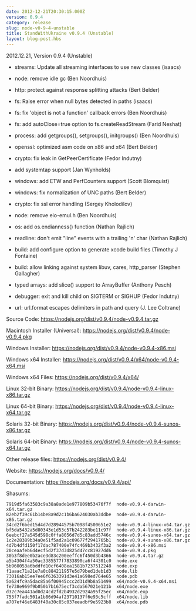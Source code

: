 ```yaml
---
date: 2012-12-21T20:30:15.000Z
version: 0.9.4
category: release
slug: node-v0-9-4-unstable
title: StandWithUkraine v0.9.4 (Unstable)
layout: blog-post.hbs
---
```


2012.12.21, Version 0.9.4 (Unstable)

* streams: Update all streaming interfaces to use new classes (isaacs)

* node: remove idle gc (Ben Noordhuis)

* http: protect against response splitting attacks (Bert Belder)

* fs: Raise error when null bytes detected in paths (isaacs)

* fs: fix 'object is not a function' callback errors (Ben Noordhuis)

* fs: add autoClose=true option to fs.createReadStream (Farid Neshat)

* process: add getgroups(), setgroups(), initgroups() (Ben Noordhuis)

* openssl: optimized asm code on x86 and x64 (Bert Belder)

* crypto: fix leak in GetPeerCertificate (Fedor Indutny)

* add systemtap support (Jan Wynholds)

* windows: add ETW and PerfCounters support (Scott Blomquist)

* windows: fix normalization of UNC paths (Bert Belder)

* crypto: fix ssl error handling (Sergey Kholodilov)

* node: remove eio-emul.h (Ben Noordhuis)

* os: add os.endianness() function (Nathan Rajlich)

* readline: don't emit "line" events with a trailing 'n' char (Nathan Rajlich)

* build: add configure option to generate xcode build files (Timothy J Fontaine)

* build: allow linking against system libuv, cares, http_parser (Stephen Gallagher)

* typed arrays: add slice() support to ArrayBuffer (Anthony Pesch)

* debugger: exit and kill child on SIGTERM or SIGHUP (Fedor Indutny)

* url: url.format escapes delimiters in path and query (J. Lee Coltrane)

Source Code: https://nodejs.org/dist/v0.9.4/node-v0.9.4.tar.gz

Macintosh Installer (Universal): https://nodejs.org/dist/v0.9.4/node-v0.9.4.pkg

Windows Installer: https://nodejs.org/dist/v0.9.4/node-v0.9.4-x86.msi

Windows x64 Installer: https://nodejs.org/dist/v0.9.4/x64/node-v0.9.4-x64.msi

Windows x64 Files: https://nodejs.org/dist/v0.9.4/x64/

Linux 32-bit Binary: https://nodejs.org/dist/v0.9.4/node-v0.9.4-linux-x86.tar.gz

Linux 64-bit Binary: https://nodejs.org/dist/v0.9.4/node-v0.9.4-linux-x64.tar.gz

Solaris 32-bit Binary: https://nodejs.org/dist/v0.9.4/node-v0.9.4-sunos-x86.tar.gz

Solaris 64-bit Binary: https://nodejs.org/dist/v0.9.4/node-v0.9.4-sunos-x64.tar.gz

Other release files: https://nodejs.org/dist/v0.9.4/

Website: https://nodejs.org/docs/v0.9.4/

Documentation: https://nodejs.org/docs/v0.9.4/api/

Shasums:

```
7919d5fa63583c9a38a8ade1e977809b53476f7f  node-v0.9.4-darwin-x64.tar.gz
82eb2f39c61b14be8a9d2c1b6ba624030ab3ddbe  node-v0.9.4-darwin-x86.tar.gz
34cd2f6bed15d4d7d28944575b7098f4500651e2  node-v0.9.4-linux-x64.tar.gz
bf5da5432a5d80343e1d53c57b242283be11c97f  node-v0.9.4-linux-x86.tar.gz
6eebcf27a545d598c0ffa8056d7d5c83add5746c  node-v0.9.4-sunos-x64.tar.gz
1c2e28389b34a0e51f5ad2a1c09677f2941765b1  node-v0.9.4-sunos-x86.tar.gz
4d7b4dfd150f17dac787400e74fc469b3432f3a2  node-v0.9.4-x86.msi
20ceaafeb6d4ecf5d2f37d3d825d47cc81927dd6  node-v0.9.4.pkg
30b3f8dee0b2ace3d83c200eeffc6f450d3b4366  node-v0.9.4.tar.gz
a5b4304f4a50ac3385577f7833890ca6f44301c0  node.exe
5b960053a6bddfd10cf6408ea1581b7237512248  node.exp
f1aaac71a21e7a0c884211957e5d79bed1deb1d3  node.lib
73016ab15ee7ee6f6363391d3e41a698ed764e65  node.pdb
5a624fc9a5dac85a6f00945ccc2d31d9b8a51499  x64/node-v0.9.4-x64.msi
fe738e969f9b050b7b1675ecf3cda567021e121b  x64/node.exe
d32c7ea441ad0d24cd2fd2b4932d2924a95f25ec  x64/node.exp
753f7fadc501a1b86d94af23710137f6e93c5cff  x64/node.lib
a707ef46e6483f40a30c85c037eeadbf9e5923b8  x64/node.pdb
```
